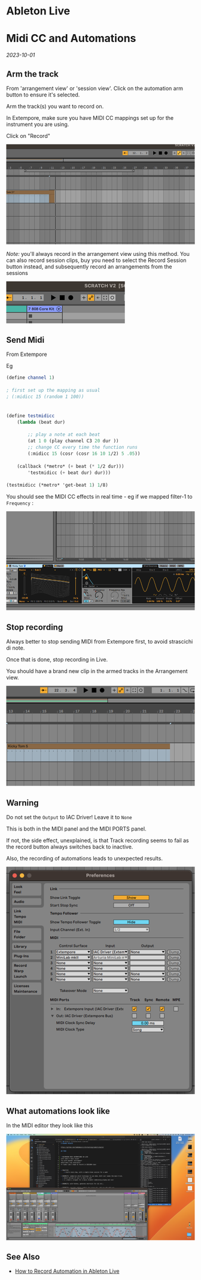 

# Ableton Live


# Midi CC and Automations

*2023-10-01*

## Arm the track 

From  'arrangement view' or 'session view'. 
Click on the automation arm button to ensure it's selected. 

Arm the track(s) you want to record on.

In Extempore, make sure you have MIDI CC mappings set up for the instrument you are using. 

Click on "Record"

![alt](images/livemidicc-20231001204546.png)


*Note:* you'll always record in the arrangement view using this method. You can also record session clips, buy you need to select the Record Session button instead, and subsequently record an arrangements from the sessions

![alt](images/livemidicc-20231001210133.png)


## Send Midi 

From Extempore

Eg

```scheme
(define channel 1)

; first set up the mapping as usual
; (:midicc 15 (random 1 100))


(define testmidicc
	(lambda (beat dur)

		;; play a note at each beat
		(at 1 0 (play channel C3 20 dur ))
		;; change CC every time the function runs
		(:midicc 15 (cosr (cosr 16 10 1/2) 5 .05))
	
	(callback (*metro* (+ beat (* 1/2 dur)))
		'testmidicc (+ beat dur) dur)))

(testmidicc (*metro* 'get-beat 1) 1/8)
```


You should see the MIDI CC effects in real time - eg if we mapped filter-1 to `Frequency` : 

![alt](images/livemidicc-20231001205647.png)


## Stop recording

Always better to stop sending MIDI from Extempore first, to avoid strascichi di note. 

Once that is done, stop recording in Live. 

You should have a brand new clip in the armed tracks in the Arrangement view.

![alt](images/livemidicc-20231001210615.png)

## Warning

Do not set the `Output` to IAC Driver! Leave it to `None`

This is both in the MIDI panel and the MIDI PORTS panel.

If not, the side effect, unexplained, is that Track recording seems to fail as the record button always switches back to inactive. 

Also, the recording of automations leads to unexpected results. 

![alt](images/livemidicc-20231001202256.png)


## What automations look like 

In the MIDI editor they look like this

![alt](images/livemidicc-2023-09-30.png)


## See Also

- [How to Record Automation in Ableton Live](https://support.native-instruments.com/hc/en-us/articles/210313785-How-to-Record-Automation-in-Ableton-Live) 